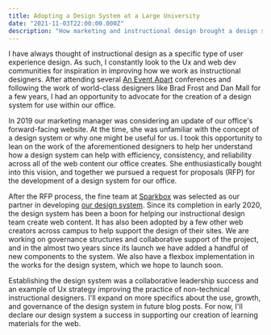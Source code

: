 ```yaml
---
title: Adopting a Design System at a Large University
date: "2021-11-03T22:00:00.000Z"
description: "How marketing and instructional design brought a design system to a large university."
---
```


I have always thought of instructional design as a specific type of user experience design. As such, I constantly look to the Ux and web dev communities for inspiration in improving how we work as instructional designers. After attending several [An Event Apart](https://aneventapart.com/) conferences and following the work of world-class designers like Brad Frost and Dan Mall for a few years, I had an opportunity to advocate for the creation of a design system for use within our office. 

In 2019 our marketing manager was considering an update of our office's forward-facing website. At the time, she was unfamiliar with the concept of a design system or why one might be useful for us. I took this opportunity to lean on the work of the aforementioned designers to help her understand how a design system can help with efficiency, consistency, and reliability across all of the web content our office creates. She enthusiastically bought into this vision, and together we pursued a request for proposals (RFP) for the development of a design system for our office.

After the RFP process, the fine team at [Sparkbox](https://sparkbox.com/) was selected as our partner in developing [our design system](https://design.online.uga.edu/). Since its completion in early 2020, the design system has been a boon for helping our instructional design team create web content. It has also been adopted by a few other web creators across campus to help support the design of their sites. We are working on governance structures and collaborative support of the project, and in the almost two years since its launch we have added a handful of new components to the system. We also have a flexbox implementation in the works for the design system, which we hope to launch soon. 

Establishing the design system was a collaborative leadership success and an example of Ux strategy improving the practice of non-technical instructional designers. I'll expand on more specifics about the use, growth, and governance of the design system in future blog posts. For now, I'll declare our design system a success in supporting our creation of learning materials for the web.